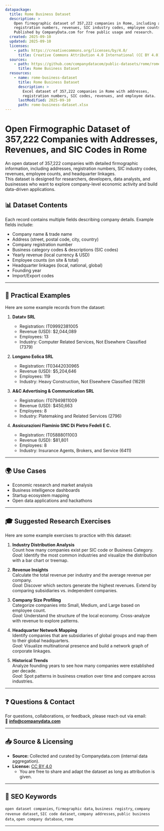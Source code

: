 ```yaml
---
datapackage:
  title: Rome Business Dataset
  description: >
    Open firmographic dataset of 357,222 companies in Rome, including addresses, 
    registration numbers, revenues, SIC industry codes, employee counts, and headquarter linkages. 
    Published by CompanyData.com for free public usage and research.
  created: 2025-09-10
  updated: 2025-09-10
  licenses:
    - path: https://creativecommons.org/licenses/by/4.0/
      title: Creative Commons Attribution 4.0 International (CC BY 4.0)
  sources:
    - path: https://github.com/companydatacom/public-datasets/rome/rome-business-dataset.xlsx
      title: Rome Business Dataset
  resources:
    - name: rome-business-dataset
      title: Rome Business Dataset
      description: >
        Excel dataset of 357,222 companies in Rome with addresses, 
        registration numbers, SIC codes, revenues, and employee data.
      lastModified: 2025-09-10
      path: rome-business-dataset.xlsx
---
```


# Open Firmographic Dataset of 357,222 Companies with Addresses, Revenues, and SIC Codes in Rome

An open dataset of 357,222 companies with detailed firmographic information, including addresses, registration numbers, SIC industry codes, revenues, employee counts, and headquarter linkages.  
This dataset is designed for researchers, developers, data analysts, and businesses who want to explore company-level economic activity and build data-driven applications.


## 📊 Dataset Contents

Each record contains multiple fields describing company details. Example fields include:

- Company name & trade name  
- Address (street, postal code, city, country)  
- Company registration number  
- Business category codes & descriptions (SIC codes)  
- Yearly revenue (local currency & USD)  
- Employee counts (on site & total)  
- Headquarter linkages (local, national, global)  
- Founding year  
- Import/Export codes  

---

## 🔎 Practical Examples

Here are some example records from the dataset:

1. **Datatv SRL** 
   - Registration: IT09992381005
   - Revenue (USD): $2,044,089
   - Employees: 13
   - Industry: Computer Related Services, Not Elsewhere Classified (7379)

2. **Longano Eolica SRL** 
   - Registration: IT03442030965
   - Revenue (USD): $5,204,646
   - Employees: 119
   - Industry: Heavy Construction, Not Elsewhere Classified (1629)

3. **A&C Advertising & Communication SRL** 
   - Registration: IT07949811009
   - Revenue (USD): $450,663
   - Employees: 8
   - Industry: Platemaking and Related Services (2796)

4. **Assicurazioni Flaminio SNC Di Pietro Fedeli E C.** 
   - Registration: IT05888011003
   - Revenue (USD): $81,801
   - Employees: 8
   - Industry: Insurance Agents, Brokers, and Service (6411)

---

## 🌍 Use Cases
- Economic research and market analysis  
- Business intelligence dashboards  
- Startup ecosystem mapping  
- Open data applications and hackathons  

---

## 🎓 Suggested Research Exercises

Here are some example exercises to practice with this dataset:

1. **Industry Distribution Analysis**  
   Count how many companies exist per SIC code or Business Category.  
   *Goal:* Identify the most common industries and visualize the distribution with a bar chart or treemap.

2. **Revenue Insights**  
   Calculate the total revenue per industry and the average revenue per company.  
   *Goal:* Discover which sectors generate the highest revenues. Extend by comparing subsidiaries vs. independent companies.

3. **Company Size Profiling**  
   Categorize companies into Small, Medium, and Large based on employee count.  
   *Goal:* Understand the structure of the local economy. Cross-analyze with revenue to explore patterns.

4. **Headquarter Network Mapping**  
   Identify companies that are subsidiaries of global groups and map them to their global headquarters.  
   *Goal:* Visualize multinational presence and build a network graph of corporate linkages.

5. **Historical Trends**  
   Analyze founding years to see how many companies were established per decade.  
   *Goal:* Spot patterns in business creation over time and compare across industries.

---

## ❓ Questions & Contact
For questions, collaborations, or feedback, please reach out via email:  
📧 **info@companydata.com**

---

## 📥 Source & Licensing

- **Source:** Collected and curated by Companydata.com (internal data aggregation).  
- **License:** [CC BY 4.0](https://creativecommons.org/licenses/by/4.0/)  
  - You are free to share and adapt the dataset as long as attribution is given.

---

## 🔑 SEO Keywords
`open dataset companies`, `firmographic data`, `business registry`, `company revenue dataset`, `SIC code dataset`, `company addresses`, `public business data`, `open company database`, `rome`

---

